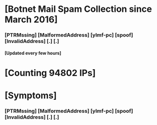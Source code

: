 # [Botnet Mail Spam Collection since March 2016]
### [PTRMssing] [MalformedAddress] [ylmf-pc] [spoof] [InvalidAddress] [.] [.]
#### [Updated every few hours]

# [Counting 94802 IPs]

# [Symptoms] 
###   [PTRMssing] [MalformedAddress] [ylmf-pc] [spoof] [InvalidAddress] [.] [.]
